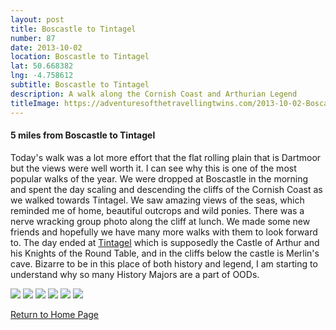 ```yaml
---
layout: post
title: Boscastle to Tintagel
number: 87
date: 2013-10-02
location: Boscastle to Tintagel
lat: 50.668382
lng: -4.758612
subtitle: Boscastle to Tintagel
description: A walk along the Cornish Coast and Arthurian Legend
titleImage: https://adventuresofthetravellingtwins.com/2013-10-02-BoscastleToTintagel/P1010501.JPG
---
```


<h4>5 miles from Boscastle to Tintagel</h4>

Today's walk was a lot more effort that the flat rolling plain that is Dartmoor but the views were well worth it. I can see why this is one of the most popular walks of the year. 
We were dropped at Boscastle in the morning and spent the day scaling and descending the cliffs of the Cornish Coast as we walked towards Tintagel.
We saw amazing views of the seas, which reminded me of home, beautiful outcrops and wild ponies. There was a nerve wracking group photo along the cliff at lunch.
We made some new friends and hopefully we have many more walks with them to look forward to.
The day ended at <a target="_blank" href="http://www.english-heritage.org.uk/visit/places/tintagel-castle/">Tintagel</a> which is supposedly the Castle of Arthur and his Knights of the Round Table, and in the cliffs below the castle is Merlin's cave.
Bizarre to be in this place of both history and legend, I am starting to understand why so many History Majors are a part of OODs. 

<img src="https://adventuresofthetravellingtwins.com/2013-10-02-BoscastleToTintagel/P1010485.JPG" class="image1">
<img src="https://adventuresofthetravellingtwins.com/2013-10-02-BoscastleToTintagel/P1010477.JPG" class="image1">
<img src="https://adventuresofthetravellingtwins.com/2013-10-02-BoscastleToTintagel/P1010450.JPG" class="image1">
<img src="https://adventuresofthetravellingtwins.com/2013-10-02-BoscastleToTintagel/P1010464.JPG" class="image1">
<img src="https://adventuresofthetravellingtwins.com/2013-10-02-BoscastleToTintagel/P1010510.JPG" class="image1">
<img src="https://adventuresofthetravellingtwins.com/2013-10-02-BoscastleToTintagel/P1010504.JPG" class="image1">


<a href="https://adventuresofthetravellingtwins.com/">Return to Home Page</a>
